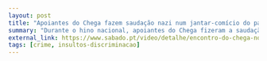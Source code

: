```yaml
---
layout: post
title: "Apoiantes do Chega fazem saudação nazi num jantar-comício do partido"
summary: "Durante o hino nacional, apoiantes do Chega fizeram a saudação romana - também conhecida como saudação nazi - na direção de André Ventura"
external_link: https://www.sabado.pt/video/detalhe/encontro-do-chega-no-porto-termina-com-saudacoes-nazis
tags: [crime, insultos-discriminacao]
---
```

